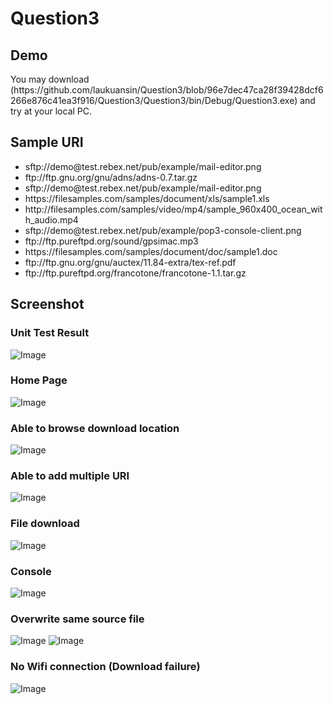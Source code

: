 # Question3
<h2> Demo</h2>
You may download (https://github.com/laukuansin/Question3/blob/96e7dec47ca28f39428dcf6266e876c41ea3f916/Question3/Question3/bin/Debug/Question3.exe) and try at your local PC.
<h2>Sample URI</h2>
<ul>
  <li>sftp://demo@test.rebex.net/pub/example/mail-editor.png</li>
  <li>ftp://ftp.gnu.org/gnu/adns/adns-0.7.tar.gz</li>
  <li>sftp://demo@test.rebex.net/pub/example/mail-editor.png</li>
  <li>https://filesamples.com/samples/document/xls/sample1.xls</li>
  <li>http://filesamples.com/samples/video/mp4/sample_960x400_ocean_with_audio.mp4</li>
  <li>sftp://demo@test.rebex.net/pub/example/pop3-console-client.png</li>
  <li>ftp://ftp.pureftpd.org/sound/gpsimac.mp3</li>
  <li>https://filesamples.com/samples/document/doc/sample1.doc</li>
  <li>ftp://ftp.gnu.org/gnu/auctex/11.84-extra/tex-ref.pdf</li>
  <li>ftp://ftp.pureftpd.org/francotone/francotone-1.1.tar.gz</li>
</ul>

<h2> Screenshot</h2>
<h3> Unit Test Result</h3>

![Image](Question3/UnitTestResult.PNG)

<h3>Home Page</h3>

![Image](Question3/HomePage.PNG)

<h3>Able to browse download location</h3>

![Image](Question3/browsePath.PNG)

<h3>Able to add multiple URI</h3>

![Image](Question3/HomePageAddedURI.PNG)

<h3>File download</h3>

![Image](Question3/FileDownloaded.PNG)


<h3>Console</h3>

![Image](Question3/Console.PNG)

<h3>Overwrite same source file</h3>

![Image](Question3/overwritesamesourcepart1.PNG)
![Image](Question3/overwritesamesourcepart2.PNG)

<h3>No Wifi connection (Download failure)</h3>

![Image](Question3/NoInternetConnection.PNG)
